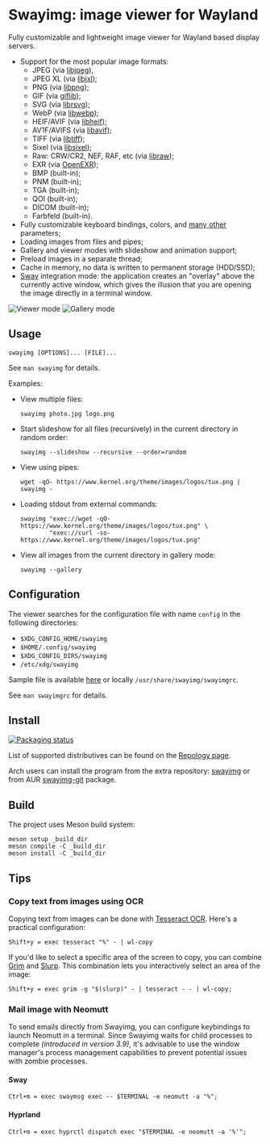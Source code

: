 # Swayimg: image viewer for Wayland

Fully customizable and lightweight image viewer for Wayland based display servers.

- Support for the most popular image formats:
  - JPEG (via [libjpeg](http://libjpeg.sourceforge.net)),
  - JPEG XL (via [libjxl](https://github.com/libjxl/libjxl));
  - PNG (via [libpng](http://www.libpng.org));
  - GIF (via [giflib](http://giflib.sourceforge.net));
  - SVG (via [librsvg](https://gitlab.gnome.org/GNOME/librsvg));
  - WebP (via [libwebp](https://chromium.googlesource.com/webm/libwebp));
  - HEIF/AVIF (via [libheif](https://github.com/strukturag/libheif));
  - AV1F/AVIFS (via [libavif](https://github.com/AOMediaCodec/libavif));
  - TIFF (via [libtiff](https://libtiff.gitlab.io/libtiff));
  - Sixel (via [libsixel](https://github.com/saitoha/libsixel));
  - Raw: CRW/CR2, NEF, RAF, etc (via [libraw](https://www.libraw.org));
  - EXR (via [OpenEXR](https://openexr.com));
  - BMP (built-in);
  - PNM (built-in);
  - TGA (built-in);
  - QOI (built-in);
  - DICOM (built-in);
  - Farbfeld (built-in).
- Fully customizable keyboard bindings, colors, and [many other](https://github.com/artemsen/swayimg/blob/master/extra/swayimgrc) parameters;
- Loading images from files and pipes;
- Gallery and viewer modes with slideshow and animation support;
- Preload images in a separate thread;
- Cache in memory, no data is written to permanent storage (HDD/SSD);
- [Sway](https://swaywm.org) integration mode: the application creates an "overlay"
above the currently active window, which gives the illusion that you are opening
the image directly in a terminal window.

![Viewer mode](https://raw.githubusercontent.com/artemsen/swayimg/master/.github/viewer.png)
![Gallery mode](https://raw.githubusercontent.com/artemsen/swayimg/master/.github/gallery.png)

## Usage

`swayimg [OPTIONS]... [FILE]...`

See `man swayimg` for details.

Examples:
- View multiple files:
  ```
  swayimg photo.jpg logo.png
  ```
- Start slideshow for all files (recursively) in the current directory in random order:
  ```
  swayimg --slideshow --recursive --order=random
  ```
- View using pipes:
  ```
  wget -qO- https://www.kernel.org/theme/images/logos/tux.png | swayimg -
  ```
- Loading stdout from external commands:
  ```
  swayimg "exec://wget -qO- https://www.kernel.org/theme/images/logos/tux.png" \
          "exec://curl -so- https://www.kernel.org/theme/images/logos/tux.png"
  ```
- View all images from the current directory in gallery mode:
  ```
  swayimg --gallery
  ```

## Configuration

The viewer searches for the configuration file with name `config` in the
following directories:
- `$XDG_CONFIG_HOME/swayimg`
- `$HOME/.config/swayimg`
- `$XDG_CONFIG_DIRS/swayimg`
- `/etc/xdg/swayimg`

Sample file is available [here](https://github.com/artemsen/swayimg/blob/master/extra/swayimgrc) or locally `/usr/share/swayimg/swayimgrc`.

See `man swayimgrc` for details.

## Install

[![Packaging status](https://repology.org/badge/tiny-repos/swayimg.svg)](https://repology.org/project/swayimg/versions)

List of supported distributives can be found on the [Repology page](https://repology.org/project/swayimg/versions).

Arch users can install the program from the extra repository: [swayimg](https://archlinux.org/packages/extra/x86_64/swayimg) or from AUR [swayimg-git](https://aur.archlinux.org/packages/swayimg-git) package.

## Build

The project uses Meson build system:
```
meson setup _build_dir
meson compile -C _build_dir
meson install -C _build_dir
```

## Tips

### Copy text from images using OCR

Copying text from images can be done with [Tesseract OCR](https://github.com/tesseract-ocr/tesseract). Here's a practical configuration:

```config
Shift+y = exec tesseract "%" - | wl-copy
```

If you'd like to select a specific area of the screen to copy, you can combine [Grim](https://github.com/emersion/slurp) and [Slurp](https://github.com/emersion/slurp). This combination lets you interactively select an area of the image:

```config
Shift+y = exec grim -g "$(slurp)" - | tesseract - - | wl-copy;
```

### Mail image with Neomutt

To send emails directly from Swayimg, you can configure keybindings to launch Neomutt in a terminal. Since Swayimg waits for child processes to complete _(introduced in version 3.9)_, it's advisable to use the window manager's process management capabilities to prevent potential issues with zombie processes.

#### Sway

```config
Ctrl+m = exec swaymsg exec -- $TERMINAL -e neomutt -a "%";
```


#### Hyprland

```config
Ctrl+m = exec hyprctl dispatch exec "$TERMINAL -e neomutt -a '%'";
```

